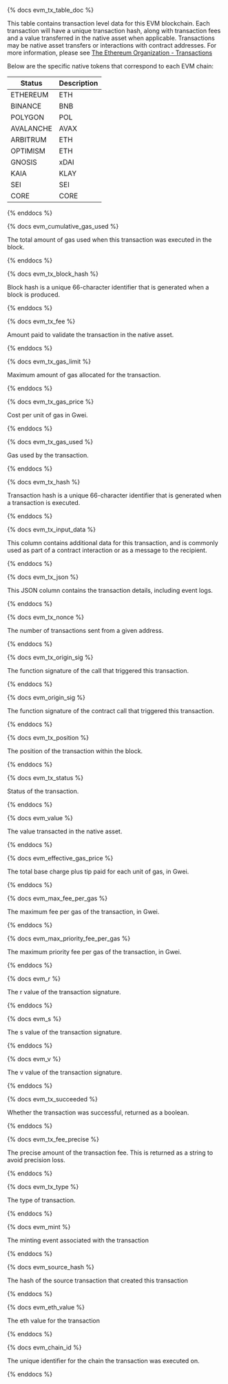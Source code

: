 {% docs evm_tx_table_doc %}

This table contains transaction level data for this EVM blockchain. Each transaction will have a unique transaction hash, along with transaction fees and a value transferred in the native asset when applicable. Transactions may be native asset transfers or interactions with contract addresses. For more information, please see [The Ethereum Organization - Transactions](https://ethereum.org/en/developers/docs/transactions/)

Below are the specific native tokens that correspond to each EVM chain:

| Status    | Description |
| --------- | ----------- |
| ETHEREUM  | ETH         |
| BINANCE   | BNB         |
| POLYGON   | POL         |
| AVALANCHE | AVAX        |
| ARBITRUM  | ETH         |
| OPTIMISM  | ETH         |
| GNOSIS    | xDAI        |
| KAIA      | KLAY        |
| SEI       | SEI         |
| CORE      | CORE        |

{% enddocs %}

{% docs evm_cumulative_gas_used %}

The total amount of gas used when this transaction was executed in the block.

{% enddocs %}

{% docs evm_tx_block_hash %}

Block hash is a unique 66-character identifier that is generated when a block is produced.

{% enddocs %}

{% docs evm_tx_fee %}

Amount paid to validate the transaction in the native asset.

{% enddocs %}

{% docs evm_tx_gas_limit %}

Maximum amount of gas allocated for the transaction.

{% enddocs %}

{% docs evm_tx_gas_price %}

Cost per unit of gas in Gwei.

{% enddocs %}

{% docs evm_tx_gas_used %}

Gas used by the transaction.

{% enddocs %}

{% docs evm_tx_hash %}

Transaction hash is a unique 66-character identifier that is generated when a transaction is executed.

{% enddocs %}

{% docs evm_tx_input_data %}

This column contains additional data for this transaction, and is commonly used as part of a contract interaction or as a message to the recipient.

{% enddocs %}

{% docs evm_tx_json %}

This JSON column contains the transaction details, including event logs.

{% enddocs %}

{% docs evm_tx_nonce %}

The number of transactions sent from a given address.

{% enddocs %}

{% docs evm_tx_origin_sig %}

The function signature of the call that triggered this transaction.

{% enddocs %}

{% docs evm_origin_sig %}

The function signature of the contract call that triggered this transaction.

{% enddocs %}

{% docs evm_tx_position %}

The position of the transaction within the block.

{% enddocs %}

{% docs evm_tx_status %}

Status of the transaction.

{% enddocs %}

{% docs evm_value %}

The value transacted in the native asset.

{% enddocs %}

{% docs evm_effective_gas_price %}

The total base charge plus tip paid for each unit of gas, in Gwei.

{% enddocs %}

{% docs evm_max_fee_per_gas %}

The maximum fee per gas of the transaction, in Gwei.

{% enddocs %}

{% docs evm_max_priority_fee_per_gas %}

The maximum priority fee per gas of the transaction, in Gwei.

{% enddocs %}

{% docs evm_r %}

The r value of the transaction signature.

{% enddocs %}

{% docs evm_s %}

The s value of the transaction signature.

{% enddocs %}

{% docs evm_v %}

The v value of the transaction signature.

{% enddocs %}

{% docs evm_tx_succeeded %}

Whether the transaction was successful, returned as a boolean.

{% enddocs %}

{% docs evm_tx_fee_precise %}

The precise amount of the transaction fee. This is returned as a string to avoid precision loss.

{% enddocs %}

{% docs evm_tx_type %}

The type of transaction.

{% enddocs %}

{% docs evm_mint %}

The minting event associated with the transaction

{% enddocs %}

{% docs evm_source_hash %}

The hash of the source transaction that created this transaction

{% enddocs %}

{% docs evm_eth_value %}

The eth value for the transaction

{% enddocs %}

{% docs evm_chain_id %}

The unique identifier for the chain the transaction was executed on.

{% enddocs %}
